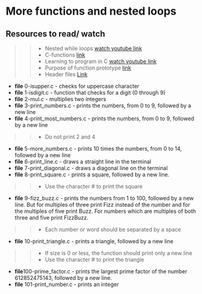 # More functions and nested loops

## Resources to read/ watch

>> * Nested while loops [watch youtube link](https://www.youtube.com/watch?v=Z3iGeQ1gIss)
>> * C-functions [link](https://www.tutorialspoint.com/cprogramming/c_functions.htm)
>> * Learning to program in C [watch youtube link](https://www.youtube.com/watch?v=qMlnFwYdqIw)
>> * Purpose of function prototype [link](https://www.geeksforgeeks.org/what-is-the-purpose-of-a-function-prototype/)
>> * Header files [Link](https://www.tutorialspoint.com/cprogramming/c_header_files.htm)

* **file** 0-isupper.c - checks for uppercase character
* **file** 1-isdigit.c - function that checks for a digit (0 through 9)
* **file** 2-mul.c - multiplies two integers
* **file** 3-print_numbers.c - prints the numbers, from 0 to 9, followed by a new line
* **file** 4-print_most_numbers.c - prints the numbers, from 0 to 9, followed by a new line

>> * Do not print 2 and 4

* **file** 5-more_numbers.c - prints 10 times the numbers, from 0 to 14, followed by a new line
* **file** 6-print_line.c - draws a straight line in the terminal
* **file** 7-print_diagonal.c - draws a diagonal line on the terminal
* **file** 8-print_square.c - prints a square, followed by a new line.

>> * Use the character # to print the square

* **file** 9-fizz_buzz.c - prints the numbers from 1 to 100, followed by a new line. But for multiples of three print Fizz instead of the number and for the multiples of five print Buzz. For numbers which are multiples of both three and five print FizzBuzz.

>> * Each number or word should be separated by a space

* **file** 10-print_triangle.c - prints a triangle, followed by a new line

>> * If size is 0 or less, the function should print only a new line
>> * Use the character # to print the triangle

* **file**100-prime_factor.c - prints the largest prime factor of the number 612852475143, followed by a new line.
* **file** 101-print_number.c - prints an integer
